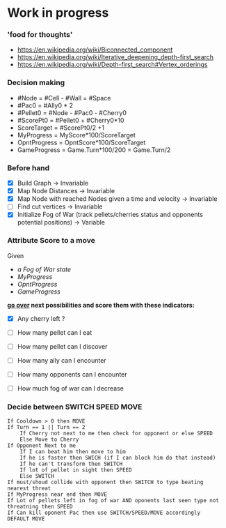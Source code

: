 # Work in progress

### 'food for thoughts'
* https://en.wikipedia.org/wiki/Biconnected_component
* https://en.wikipedia.org/wiki/Iterative_deepening_depth-first_search
* https://en.wikipedia.org/wiki/Depth-first_search#Vertex_orderings

### Decision making

- #Node = #Cell - #Wall = #Space
- #Pac0 = #Ally0 * 2
- #Pellet0 = #Node - #Pac0 - #Cherry0
- #ScorePt0 = #Pellet0 + #Cherry0*10
- ScoreTarget = #ScorePt0/2 +1
- MyProgress = MyScore*100/ScoreTarget
- OpntProgress = OpntScore*100/ScoreTarget
- GameProgress = Game.Turn*100/200 = Game.Turn/2

### Before hand

- [x] Build Graph -> Invariable  
- [x] Map Node Distances -> Invariable  
- [x] Map Node with reached Nodes given a time and velocity -> Invariable  
- [ ] Find cut vertices -> Invariable  
- [x] Initialize Fog of War (track pellets/cherries status and opponents potential positions) -> Variable  

### Attribute Score to a move
Given  
- _a Fog of War state_
- _MyProgress_
- _OpntProgress_
- _GameProgress_

**[go over](https://en.wikipedia.org/wiki/Iterative_deepening_depth-first_search) next possibilities and score them with these indicators:**
- [x] Any cherry left ?  
- [ ] How many pellet can I eat  
- [ ] How many pellet can I discover  
- [ ] How many ally can I encounter  
- [ ] How many opponents can I encounter  
- [ ] How much fog of war can I decrease  


### Decide between SWITCH SPEED MOVE
```
If Cooldown > 0 then MOVE
If Turn == 1 || Turn == 2
    If Cherry not next to me then check for opponent or else SPEED
    Else Move to Cherry
If Opponent Next to me
    If I can beat him then move to him
    If he is faster then SWICH (if I can block him do that instead)
    If he can't transform then SWITCH
    If lot of pellet in sight then SPEED
    Else SWITCH
If must/shoud collide with opponent then SWITCH to type beating nearest threat
If MyProgress near end then MOVE
If Lot of pellets left in fog of war AND oponents last seen type not threatning then SPEED
If Can kill oponent Pac then use SWITCH/SPEED/MOVE accordingly
DEFAULT MOVE
```
